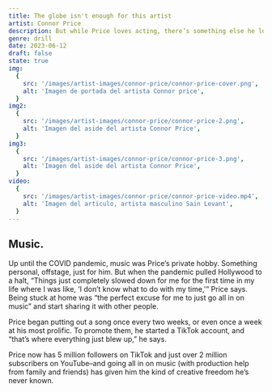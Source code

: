 ```yaml
---
title: The globe isn't enough for this artist
artist: Connor Price
description: But while Price loves acting, there’s something else he loves even more
genre: drill
date: 2023-06-12
draft: false
state: true
img:
  {
    src: '/images/artist-images/connor-price/connor-price-cover.png',
    alt: 'Imagen de portada del artista Connor price',
  }
img2:
  {
    src: '/images/artist-images/connor-price/connor-price-2.png',
    alt: 'Imagen del aside del artista Connor Price',
  }
img3:
  {
    src: '/images/artist-images/connor-price/connor-price-3.png',
    alt: 'Imagen del aside del artista Connor Price',
  }
video:
  {
    src: '/images/artist-images/connor-price/connor-price-video.mp4',
    alt: 'Imagen del articulo, artista masculino Sain Levant',
  }
---
```


## Music.

Up until the COVID pandemic, music was Price’s private hobby. Something personal, offstage, just for him. But when the pandemic pulled Hollywood to a halt, “Things just completely slowed down for me for the first time in my life where I was like, ‘I don’t know what to do with my time,'” Price says. Being stuck at home was “the perfect excuse for me to just go all in on music” and start sharing it with other people.

Price began putting out a song once every two weeks, or even once a week at his most prolific. To promote them, he started a TikTok account, and “that’s where everything just blew up,” he says.

Price now has 5 million followers on TikTok and just over 2 million subscribers on YouTube–and going all in on music (with production help from family and friends) has given him the kind of creative freedom he’s never known.
